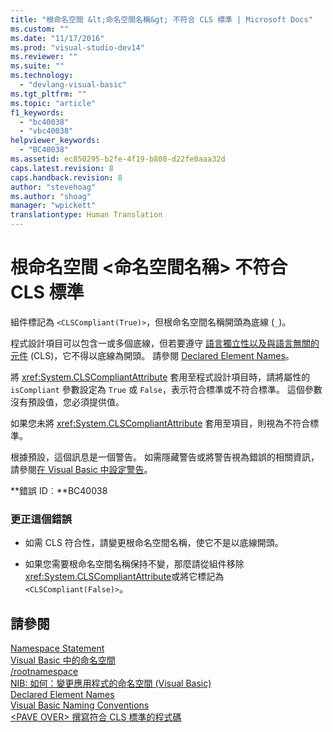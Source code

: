 ```yaml
---
title: "根命名空間 &lt;命名空間名稱&gt; 不符合 CLS 標準 | Microsoft Docs"
ms.custom: ""
ms.date: "11/17/2016"
ms.prod: "visual-studio-dev14"
ms.reviewer: ""
ms.suite: ""
ms.technology: 
  - "devlang-visual-basic"
ms.tgt_pltfrm: ""
ms.topic: "article"
f1_keywords: 
  - "bc40038"
  - "vbc40038"
helpviewer_keywords: 
  - "BC40038"
ms.assetid: ec850295-b2fe-4f19-b808-d22fe0aaa32d
caps.latest.revision: 8
caps.handback.revision: 8
author: "stevehoag"
ms.author: "shoag"
manager: "wpickett"
translationtype: Human Translation
---
```

# 根命名空間 &lt;命名空間名稱&gt; 不符合 CLS 標準
組件標記為 `<CLSCompliant(True)>`，但根命名空間名稱開頭為底線 \(`_`\)。  
  
 程式設計項目可以包含一或多個底線，但若要遵守 [語言獨立性以及與語言無關的元件](../Topic/Language%20Independence%20and%20Language-Independent%20Components.md) \(CLS\)，它不得以底線為開頭。 請參閱 [Declared Element Names](../../visual-basic/programming-guide/language-features/declared-elements/declared-element-names.md)。  
  
 將 <xref:System.CLSCompliantAttribute> 套用至程式設計項目時，請將屬性的 `isCompliant` 參數設定為 `True` 或 `False`，表示符合標準或不符合標準。 這個參數沒有預設值，您必須提供值。  
  
 如果您未將 <xref:System.CLSCompliantAttribute> 套用至項目，則視為不符合標準。  
  
 根據預設，這個訊息是一個警告。 如需隱藏警告或將警告視為錯誤的相關資訊，請參閱[在 Visual Basic 中設定警告](/visual-studio/ide/configuring-warnings-in-visual-basic)。  
  
 **錯誤 ID︰**BC40038  
  
### 更正這個錯誤  
  
-   如需 CLS 符合性，請變更根命名空間名稱，使它不是以底線開頭。  
  
-   如果您需要根命名空間名稱保持不變，那麼請從組件移除 <xref:System.CLSCompliantAttribute>或將它標記為 `<CLSCompliant(False)>`。  
  
## 請參閱  
 [Namespace Statement](../../visual-basic/language-reference/statements/namespace-statement.md)   
 [Visual Basic 中的命名空間](../../visual-basic/programming-guide/program-structure/namespaces.md)   
 [\/rootnamespace](../../visual-basic/reference/command-line-compiler/rootnamespace.md)   
 [NIB: 如何：變更應用程式的命名空間 \(Visual Basic\)](http://msdn.microsoft.com/zh-tw/029d85c0-e173-4f7a-afba-a29f3aaf6ebf)   
 [Declared Element Names](../../visual-basic/programming-guide/language-features/declared-elements/declared-element-names.md)   
 [Visual Basic Naming Conventions](../../visual-basic/programming-guide/program-structure/naming-conventions.md)   
 [\<PAVE OVER\> 撰寫符合 CLS 標準的程式碼](http://msdn.microsoft.com/zh-tw/4c705105-69a2-4e5e-b24e-0633bc32c7f3)
